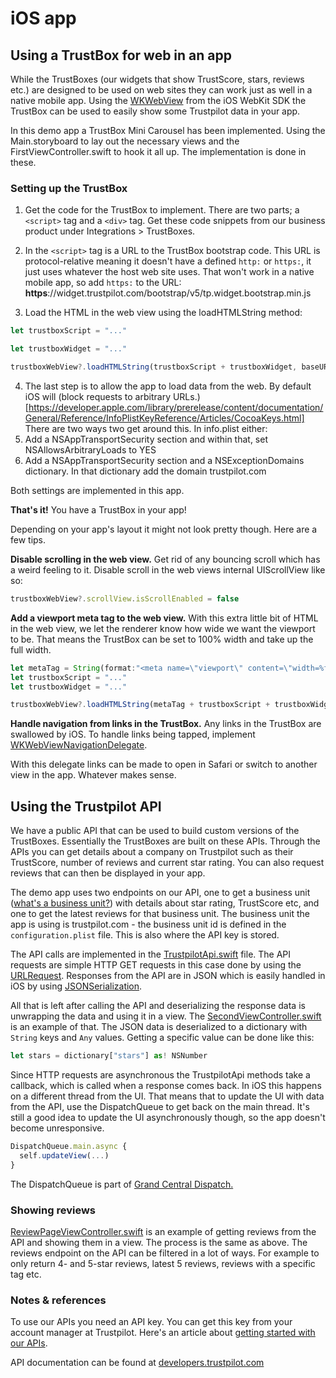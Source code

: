 # iOS app

## Using a TrustBox for web in an app

While the TrustBoxes (our widgets that show TrustScore, stars, reviews etc.) are designed to be used on web sites they can work just as well in a native mobile app. Using the [WKWebView](https://developer.apple.com/reference/webkit/wkwebview) from the iOS WebKit SDK the TrustBox can be used to easily show some Trustpilot data in your app.

In this demo app a TrustBox Mini Carousel has been implemented. Using the Main.storyboard to lay out the necessary views and the FirstViewController.swift to hook it all up. The implementation is done in these.

### Setting up the TrustBox

1. Get the code for the TrustBox to implement. There are two parts; a `<script>` tag and a `<div>` tag. Get these code snippets from our business product under Integrations > TrustBoxes.

2. In the `<script>` tag is a URL to the TrustBox bootstrap code. This URL is protocol-relative meaning it doesn't have a defined `http:` or `https:`, it just uses whatever the host web site uses. That won't work in a native mobile app, so add `https:` to the URL: **https**://widget.trustpilot.com/bootstrap/v5/tp.widget.bootstrap.min.js

3. Load the HTML in the web view using the loadHTMLString method:

  ```js
  let trustboxScript = "..."

  let trustboxWidget = "..."

  trustboxWebView?.loadHTMLString(trustboxScript + trustboxWidget, baseURL: nil)
  ```

4. The last step is to allow the app to load data from the web. By default iOS will (block requests to arbitrary URLs.)[https://developer.apple.com/library/prerelease/content/documentation/General/Reference/InfoPlistKeyReference/Articles/CocoaKeys.html] There are two ways two get around this. In info.plist either:
  1. Add a NSAppTransportSecurity section and within that, set NSAllowsArbitraryLoads to YES
  2. Add a NSAppTransportSecurity section and a NSExceptionDomains dictionary. In that dictionary add the domain trustpilot.com

  Both settings are implemented in this app.

**That's it!** You have a TrustBox in your app!

Depending on your app's layout it might not look pretty though. Here are a few tips.

**Disable scrolling in the web view.**
Get rid of any bouncing scroll which has a weird feeling to it. Disable scroll in the web views internal UIScrollView like so:

```js
trustboxWebView?.scrollView.isScrollEnabled = false
```


**Add a viewport meta tag to the web view.** With this extra little bit of HTML in the web view, we let the renderer know how wide we want the viewport to be. That means the TrustBox can be set to 100% width and take up the full width.

```js
let metaTag = String(format:"<meta name=\"viewport\" content=\"width=%f, shrink-to-fit=YES\">", (trustboxWebView?.frame.width)!)
let trustboxScript = "..."
let trustboxWidget = "..."

trustboxWebView?.loadHTMLString(metaTag + trustboxScript + trustboxWidget, baseURL: nil)
```

**Handle navigation from links in the TrustBox.** Any links in the TrustBox are swallowed by iOS. To handle links being tapped, implement [WKWebViewNavigationDelegate](https://developer.apple.com/reference/webkit/wknavigationdelegate).

With this delegate links can be made to open in Safari or switch to another view in the app. Whatever makes sense.


## Using the Trustpilot API

We have a public API that can be used to build custom versions of the TrustBoxes. Essentially the TrustBoxes are built on these APIs. Through the APIs you can get details about a company on Trustpilot such as their TrustScore, number of reviews and current star rating. You can also request reviews that can then be displayed in your app.

The demo app uses two endpoints on our API, one to get a business unit ([what's a business unit?](https://developers.trustpilot.com/#BusinessUnit)) with details about star rating, TrustScore etc, and one to get the latest reviews for that business unit. The business unit the app is using is trustpilot.com - the business unit id is defined in the `configuration.plist` file. This is also where the API key is stored.

The API calls are implemented in the [TrustpilotApi.swift](TrustBoxInNativeApp/TrustpilotApi.swift) file. The API requests are simple HTTP GET requests in this case done by using the [URLRequest](https://developer.apple.com/reference/foundation/urlrequest). Responses from the API are in JSON which is easily handled in iOS by using [JSONSerialization](https://developer.apple.com/reference/foundation/jsonserialization).

All that is left after calling the API and deserializing the response data is unwrapping the data and using it in a view. The [SecondViewController.swift](TrustBoxInNativeApp/SecondViewController.swift) is an example of that. The JSON data is deserialized to a dictionary with `String` keys and `Any` values. Getting a specific value can be done like this:

```js
let stars = dictionary["stars"] as! NSNumber
```

Since HTTP requests are asynchronous the TrustpilotApi methods take a callback, which is called when a response comes back. In iOS this happens on a different thread from the UI. That means that to update the UI with data from the API, use the DispatchQueue to get back on the main thread. It's still a good idea to update the UI asynchronously though, so the app doesn't become unresponsive.

```js
DispatchQueue.main.async {
  self.updateView(...)
}
```

The DispatchQueue is part of [Grand Central Dispatch.](https://developer.apple.com/reference/dispatch)


### Showing reviews

[ReviewPageViewController.swift](TrustBoxInNativeApp/RReviewPageViewController.swift) is an example of getting reviews from the API and showing them in a view. The process is the same as above. The reviews endpoint on the API can be filtered in a lot of ways. For example to only return 4- and 5-star reviews, latest 5 reviews, reviews with a specific tag etc.


### Notes & references

To use our APIs you need an API key. You can get this key from your account manager at Trustpilot. Here's an article about [getting started with our APIs](https://support.trustpilot.com/hc/articles/207309867).

API documentation can be found at [developers.trustpilot.com](https://developers.trustpilot.com/)
